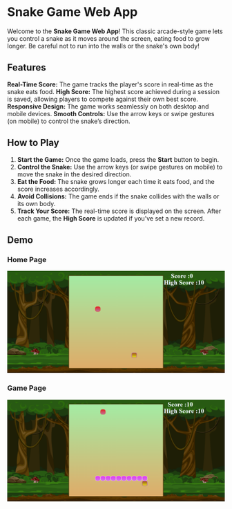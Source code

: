# Snake Game Web App
Welcome to the **Snake Game Web App**! This classic arcade-style game lets you control a snake as it moves around the screen, eating food to grow longer. Be careful not to run into the walls or the snake's own body!

## Features
**Real-Time Score:** The game tracks the player's score in real-time as the snake eats food.
**High Score:** The highest score achieved during a session is saved, allowing players to compete against their own best score.
**Responsive Design:** The game works seamlessly on both desktop and mobile devices.
**Smooth Controls:** Use the arrow keys or swipe gestures (on mobile) to control the snake’s direction.
## How to Play
1. **Start the Game:** Once the game loads, press the **Start** button to begin.
2. **Control the Snake:** Use the arrow keys (or swipe gestures on mobile) to move the snake in the desired direction.
3. **Eat the Food:** The snake grows longer each time it eats food, and the score increases accordingly.
4. **Avoid Collisions:** The game ends if the snake collides with the walls or its own body.
5. **Track Your Score:** The real-time score is displayed on the screen. After each game, the **High Score** is updated if you’ve set a new record.

## Demo
### Home Page
![Home Page](screen2.png)

### Game Page
![Game Page](screen.png)    
